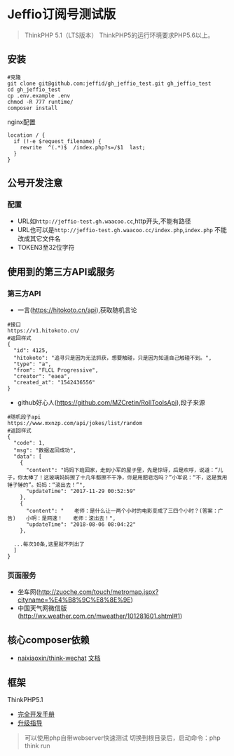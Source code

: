 # Jeffio订阅号测试版

> ThinkPHP 5.1（LTS版本）
> ThinkPHP5的运行环境要求PHP5.6以上。

## 安装
```
#克隆
git clone git@github.com:jeffid/gh_jeffio_test.git gh_jeffio_test
cd gh_jeffio_test
cp .env.example .env
chmod -R 777 runtime/
composer install

```

nginx配置
```
location / {
  if (!-e $request_filename) {
    rewrite  ^(.*)$  /index.php?s=/$1  last;
  }
}
```


## 公号开发注意
### 配置
* URL如`http://jeffio-test.gh.waacoo.cc`,http开头,不能有路径
* URL也可以是`http://jeffio-test.gh.waacoo.cc/index.php`,`index.php` 不能改成其它文件名
* TOKEN3至32位字符

## 使用到的第三方API或服务
### 第三方API
* 一言(https://hitokoto.cn/api),获取随机言论
```
#接口
https://v1.hitokoto.cn/
#返回样式
{
  "id": 4125,
  "hitokoto": "追寻只是因为无法抓获，想要触碰，只是因为知道自己触碰不到。",
  "type": "a",
  "from": "FLCL Progressive",
  "creator": "eaea",
  "created_at": "1542436556"
}
```
* github好心人(https://github.com/MZCretin/RollToolsApi),段子来源
```
#随机段子api
https://www.mxnzp.com/api/jokes/list/random
#返回样式
{
  "code": 1,
  "msg": "数据返回成功",
  "data": [
    {
      "content": "妈妈下班回家，走到小军的屋子里，先是惊讶，后是欢呼，说道：“儿子，你太棒了！这玻璃妈妈擦了十几年都擦不干净，你是用肥皂泡吗？”小军说：“不，这是我用锤子锤的”。妈妈：“滚出去！”",
      "updateTime": "2017-11-29 00:52:59"
    },
    {
      "content": "　　老师：是什么让一两个小时的电影变成了三四个小时？(答案：广告)　　小明：是网速！　　老师：滚出去！",
      "updateTime": "2018-08-06 08:04:22"
    },
    
  ...每次10条,这里就不列出了
  ]
}
```

### 页面服务
* 坐车网(http://zuoche.com/touch/metromap.jspx?cityname=%E4%B8%9C%E8%8E%9E)
* 中国天气网微信版(http://wx.weather.com.cn/mweather/101281601.shtml#1)


## 核心composer依赖
* [naixiaoxin/think-wechat](https://www.easywechat.com/docs/4.0/official-account/tutorial)
[文档](https://www.easywechat.com/docs/4.0/official-account/tutorial)



## 框架
ThinkPHP5.1
+ [完全开发手册](https://www.kancloud.cn/manual/thinkphp5_1/content)
+ [升级指导](https://www.kancloud.cn/manual/thinkphp5_1/354155) 
> 可以使用php自带webserver快速测试
> 切换到根目录后，启动命令：php think run
